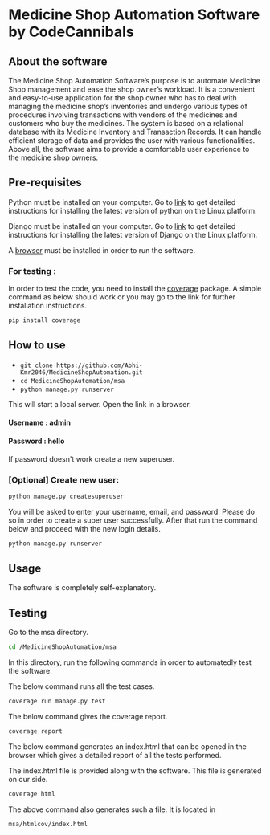 # Medicine Shop Automation Software by CodeCannibals

## About the software


The Medicine Shop Automation Software’s purpose is to automate Medicine Shop management and ease the shop owner’s workload. It is a convenient and easy-to-use application for the shop owner who has to deal with managing the medicine shop’s inventories and undergo various types of procedures involving transactions with vendors of the medicines and customers who buy the medicines. The system is based on a relational database with its Medicine Inventory and Transaction Records. It can handle efficient storage of data and provides the user with various functionalities. Above all, the software aims to provide a comfortable user experience to the medicine shop owners.


## Pre-requisites


Python must be installed on your computer. Go to [link](https://phoenixnap.com/kb/how-to-install-python-3-ubuntu) to get detailed instructions for installing the latest version of python on the Linux platform.


Django must be installed on your computer. Go to [link](https://www.digitalocean.com/community/tutorials/how-to-install-the-django-web-framework-on-ubuntu-20-04) to get detailed instructions for installing the latest version of Django on the Linux platform.


A [browser](https://www.google.com/aclk?sa=l&ai=DChcSEwj32_KpxOfvAhVR10wCHUl8CPEYABABGgJ0bQ&sig=AOD64_1JzL_elPFDLixEd5Ikf0ZpdVSyQA&q&adurl&ved=2ahUKEwjOouqpxOfvAhWloekKHXtRAjgQ0Qx6BAgDEAE) must be installed in order to run the software.


### For testing : 


In order to test the code, you need to install the [coverage](https://zoomadmin.com/HowToInstall/UbuntuPackage/python3-coverage) package. A simple command as below should work or you may go to the link for further installation instructions.



```bash
pip install coverage
```
## How to use
- `git clone https://github.com/Abhi-Kmr2046/MedicineShopAutomation.git`
- `cd MedicineShopAutomation/msa`
- `python manage.py runserver`

This will start a local server. Open the link in a browser. 

#### Username : admin
#### Password : hello

If password doesn't work create a new superuser.
### [Optional] Create new user:
 
```bash
python manage.py createsuperuser
```
You will be asked to enter your username, email, and password. Please do so in order to create a super user successfully. After that run the command below and proceed with the new login details.

```bash
python manage.py runserver
```

## Usage

The software is completely self-explanatory.

## Testing

Go to the msa directory.

```bash
cd /MedicineShopAutomation/msa
```
In this directory, run the following commands in order to automatedly test the software.

The below command runs all the test cases.

```bash
coverage run manage.py test
```
The below command gives the coverage report.

```bash
coverage report
```
The below command generates an index.html that can be opened in the browser which gives a detailed report of all the tests performed.

The index.html file is provided along with the software. This file is generated on our side.

```bash
coverage html
```

The above command also generates such a file. It is located in 
```bash
msa/htmlcov/index.html
```
